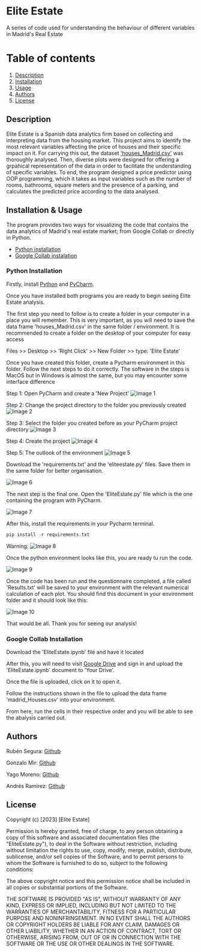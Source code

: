 # Elite Estate

A series of code used for understanding the behaviour of different variables in Madrid's Real Estate

# Table of contents
1. [Description](#Description)
2. [Installation](#Installation)
3. [Usage](#Usage)
7. [Authors](#Authors)
9. [License](#License)

## Description

Elite Estate is a Spanish data analytics firm based on collecting and interpreting data from the housing market. This project aims to identify the most relevant variables affecting the price of houses and their specific impact on it. For carrying this out, the dataset ['houses_Madrid.csv'](https://www.kaggle.com/datasets/mirbektoktogaraev/madrid-real-estate-market/) was thoroughly analysed. Then, diverse plots were designed for offering a grpahical representation of the data in order to facilitate the understanding of specific variables. To end, the program designed a price predictor using OOP programming, which it takes as input variables such as the number of rooms, bathrooms, square meters and the presence of a parking, and calculates the predicted price according to the data analysed.

## Installation & Usage

The program provides two ways for visualizing the code that contains the data analytics of Madrid's real estate market; from Google Collab or directly in Python.

- [Python installation](#PythonInstallation)
- [Google Collab instalation](#GoogleCollabInstallation)


### Python Installation
Firstly, install [Python](https://www.python.org/downloads/) and [PyCharm](https://www.jetbrains.com/pycharm/download/).

Once you have installed both programs you are ready to begin seeing Elite Estate analysis.

The first step you need to follow is to create a folder in your computer in a place you will remember. This is very important, as you will need to save the data frame 'houses_Madrid.csv' in the same folder / environment. It is recommended to create a folder on the desktop of your computer for easy access

Files >> Desktop >> 'Right Click' >> New Folder >> type: 'Elite Estate'

Once you have created this folder, create a Pycharm environment in this folder. Follow the next steps to do it correctly. The software in the steps is MacOS but in Windows is almost the same, but you may encounter some interface difference

Step 1: Open PyCharm and create a 'New Project'
![Image 1](instruction_images/Step1.png)

Step 2: Change the project directory to the folder you previously created
![Image 2](instruction_images/Step2.png)

Step 3: Select the folder you created before as your PyCharm project directory
![Image 3](instruction_images/Step3.png)

Step 4: Create the project
![Image 4](instruction_images/Step4.png)

Step 5: The outlook of the environment
![Image 5](instruction_images/Step6.png)

Download the 'requirements.txt' and the 'eliteestate.py' files. Save them in the same folder for better organisation. 

![Image 6](instruction_images/Step7.png)

The next step is the final one. Open the 'EliteEstate.py' file which is the one containing the program with PyCharm.

![Image 7](instruction_images/OPENPYTHONFILE.png)

After this, install the requirements in your Pycharm terminal.

```python
pip install -r requirements.txt
```
Warning: 
![Image 8](instruction_images/Requirementsstep.png)

Once the python environment looks like this, you are ready tu run the code.

![Image 9](instruction_images/FinalPythonStep.png)

Once the code has been run and the questionnaire completed, a file called 'Results.txt' will be saved to your environment with the relevant numerical calculation of each plot. You should find this document in your environment folder and it should look like this:

![Image 10](instruction_images/Resultsstep.png)

That would be all. Thank you for seeing our analysis!

### Google Collab Installation

Download the 'EliteEstate.ipynb' file and have it located

After this, you will need to visit [Google Drive](https://www.google.com/drive/) and sign in and upload the 'EliteEstate.ipynb' document to 'Your Drive'. 

Once the file is uploaded, click on it to open it.

Follow the instructions shown in the file to upload the data frame 'madrid_Houses.csv' into your environment.

From here, run the cells in their respective order and you will be able to see the abalysis carried out.


## Authors
Rubén Segura: [Github](https://github.com/rubensegu)

Gonzalo Mir: [Github](https://github.com/gonzalomirr)

Yago Moreno: [Github](https://github.com/ymoreno2022)

Andrés Ramírez: [Github](https://github.com/andresramirezzz)

## License

Copyright (c) [2023] [Elite Estate]

Permission is hereby granted, free of charge, to any person obtaining a copy
of this software and associated documentation files (the "EliteEstate.py"), to deal
in the Software without restriction, including without limitation the rights
to use, copy, modify, merge, publish, distribute, sublicense, and/or sell
copies of the Software, and to permit persons to whom the Software is
furnished to do so, subject to the following conditions:

The above copyright notice and this permission notice shall be included in all
copies or substantial portions of the Software.

THE SOFTWARE IS PROVIDED "AS IS", WITHOUT WARRANTY OF ANY KIND, EXPRESS OR
IMPLIED, INCLUDING BUT NOT LIMITED TO THE WARRANTIES OF MERCHANTABILITY,
FITNESS FOR A PARTICULAR PURPOSE AND NONINFRINGEMENT. IN NO EVENT SHALL THE
AUTHORS OR COPYRIGHT HOLDERS BE LIABLE FOR ANY CLAIM, DAMAGES OR OTHER
LIABILITY, WHETHER IN AN ACTION OF CONTRACT, TORT OR OTHERWISE, ARISING FROM,
OUT OF OR IN CONNECTION WITH THE SOFTWARE OR THE USE OR OTHER DEALINGS IN THE
SOFTWARE.
